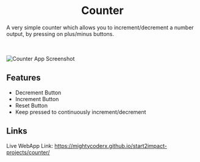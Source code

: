 <h1 align="center">Counter</h1>
A very simple counter which allows you to increment/decrement a number output, by pressing on plus/minus buttons.

<br>
<br>
<br>

![Counter App Screenshot](https://user-images.githubusercontent.com/36588044/130158892-9d71cf64-2931-4351-b975-035b53c8ac98.png)

## Features
- Decrement Button
- Increment Button
- Reset Button
- Keep pressed to continuously increment/decrement

## Links
Live WebApp Link: https://mightycoderx.github.io/start2impact-projects/counter/
